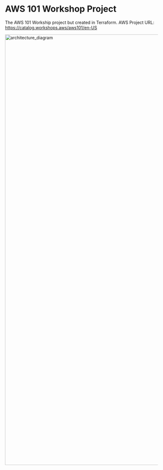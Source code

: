 # AWS 101 Workshop Project
The AWS 101 Workship project but created in Terraform.
AWS Project URL:
https://catalog.workshops.aws/aws101/en-US

<img width="1416" alt="architecture_diagram" src="https://github.com/user-attachments/assets/924a645d-f3ea-482c-a52a-5dd467b8d405" />

